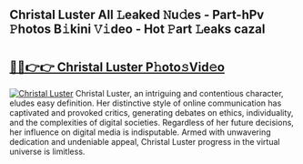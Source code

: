 ## Christal Luster All 𝙻eaked 𝙽u𝚍es - Part-hPv 𝙿hotos B𝚒kini 𝚅𝚒deo - Hot 𝙿art 𝙻eaks cazal

# <h2><a href="http://ld2l0s1.urlbe.top/?page=Christal+Luster">🔗🔗👉👉 Christal Luster P𝚑oto𝚜Vid𝚎o</a></h2>

[![Christal Luster](https://i.imgur.com/eBuTRDB.gif)](http://ld2l0s1.urlbe.top/?page=Christal+Luster)
Christal Luster, an intriguing and contentious character, eludes easy definition. Her distinctive style of online communication has captivated and provoked critics, generating debates on ethics, individuality, and the complexities of digital societies. Regardless of her future decisions, her influence on digital media is indisputable. Armed with unwavering dedication and undeniable appeal, Christal Luster progress in the virtual universe is limitless.

